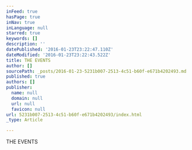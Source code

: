 ```yaml
---
inFeed: true
hasPage: true
inNav: true
inLanguage: null
starred: true
keywords: []
description: ''
datePublished: '2016-01-23T23:22:47.110Z'
dateModified: '2016-01-23T23:22:43.522Z'
title: THE EVENTS
author: []
sourcePath: _posts/2016-01-23-5231b007-2513-4c51-b60f-e671b4202493.md
published: true
authors: []
publisher:
  name: null
  domain: null
  url: null
  favicon: null
url: 5231b007-2513-4c51-b60f-e671b4202493/index.html
_type: Article

---
```

THE EVENTS